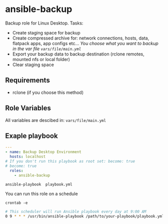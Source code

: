 ansible-backup
=========

Backup role for Linux Desktop. Tasks:
- Create staging space for backup
- Create compressed archive for: network connections, hosts, data, flatpack apps, app configs etc...
  *You choose what you want to backup in the var file `vars/file/main.yml`*
- Export your backup data to backup destination (rclone remotes, mounted nfs or local folder)
- Clear staging space

Requirements
------------

- rclone (if you choose this method)

Role Variables
--------------

All variables are descibed in: `vars/file/main.yml`

Exaple playbook
----------------
```yml
---
- name: Backup Desktop Environment
  hosts: localhost
# If you don't run this playbook as root set: become: true
# become: true
  roles:
    - ansible-backup
```

```bash
ansible-playbook  playbook.yml
```
You can run this role on a schedule

`crontab -e`
```bash
# This scheduler will run Ansible playbook every day at 9:00 AM
0 9 * * * /usr/bin/ansible-playbook /path/to/your-playbook/playbook.yml
```


